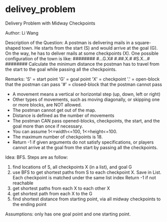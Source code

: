 # delivey_problem
Delivery Problem with Midway Checkpoints

Author: Li Wang

Description of the Question:
A postman is delivering mails in a square-shaped town. He starts from the start (S) and would arrive at the goal (G). 
On the way, he has to deliver mails at some checkpoints (X).
One possible configuration of the town is like:
########
#...G.X#
#.##.X.#
#S.X...#
########
Calculate the minimum distance the postman has to travel from the start to the goal while passing all the checkpoints. 

Remarks:
'S' = start point
'G' = goal point
'X' = checkpoint
'.' = open-block that the postman can pass
'#' = closed-block that the postman cannot pass
- A movement means a vertical or horizontal step (up, down, left or right)
- Other types of movements, such as moving diagonally, or skipping one or more blocks, are NOT allowed.
- The postman cannot get out of the map.
- Distance is defined as the number of movements
- The postman CAN pass opened-blocks, checkpoints, the start, and the goal more than once if necessary.
- You can assume 1<=width<=100, 1<=height<=100.
- The maximum number of checkpoints is 18.
- Return -1 if given arguments do not satisfy specifications, or players cannot arrive at the goal from the start by
passing all the checkpoints. 

Idea: BFS. Steps are as follow:
1. find locations of S, all checkpoints X (in a list), and goal G
2. use BFS to get shortest paths from S to each checkpoint X. Save in List.
Each checkpoint is matched under the same list index
Return -1 if not reachable
3. get shortest paths from each X to each other X
4. get shortest path from each X to the G
5. find shortest distance from starting point, via all midway checkpoints to the ending point

Assumptions: only has one goal point and one starting point.